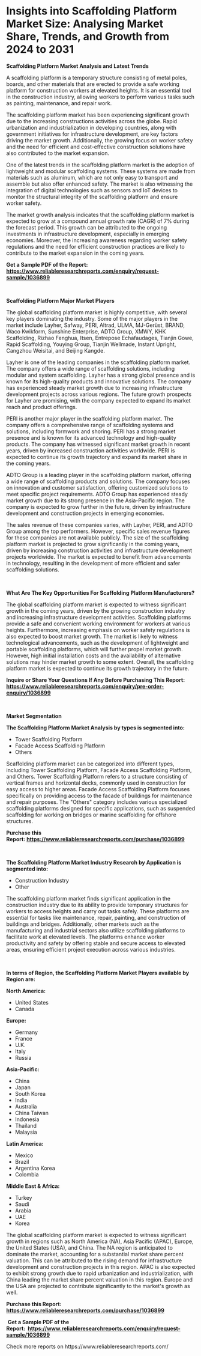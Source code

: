 <p><h1>Insights into Scaffolding Platform Market Size: Analysing Market Share, Trends, and Growth from 2024 to 2031</h1></p><p><strong>Scaffolding Platform Market Analysis and Latest Trends</strong></p>
<p><p>A scaffolding platform is a temporary structure consisting of metal poles, boards, and other materials that are erected to provide a safe working platform for construction workers at elevated heights. It is an essential tool in the construction industry, allowing workers to perform various tasks such as painting, maintenance, and repair work.</p><p>The scaffolding platform market has been experiencing significant growth due to the increasing constructions activities across the globe. Rapid urbanization and industrialization in developing countries, along with government initiatives for infrastructure development, are key factors driving the market growth. Additionally, the growing focus on worker safety and the need for efficient and cost-effective construction solutions have also contributed to the market expansion.</p><p>One of the latest trends in the scaffolding platform market is the adoption of lightweight and modular scaffolding systems. These systems are made from materials such as aluminum, which are not only easy to transport and assemble but also offer enhanced safety. The market is also witnessing the integration of digital technologies such as sensors and IoT devices to monitor the structural integrity of the scaffolding platform and ensure worker safety.</p><p>The market growth analysis indicates that the scaffolding platform market is expected to grow at a compound annual growth rate (CAGR) of 7% during the forecast period. This growth can be attributed to the ongoing investments in infrastructure development, especially in emerging economies. Moreover, the increasing awareness regarding worker safety regulations and the need for efficient construction practices are likely to contribute to the market expansion in the coming years.</p></p>
<p><strong>Get a Sample PDF of the Report:&nbsp; <a href="https://www.reliableresearchreports.com/enquiry/request-sample/1036899">https://www.reliableresearchreports.com/enquiry/request-sample/1036899</a></strong></p>
<p>&nbsp;</p>
<p><strong>Scaffolding Platform Major Market Players</strong></p>
<p><p>The global scaffolding platform market is highly competitive, with several key players dominating the industry. Some of the major players in the market include Layher, Safway, PERI, Altrad, ULMA, MJ-Gerüst, BRAND, Waco Kwikform, Sunshine Enterprise, ADTO Group, XMWY, KHK Scaffolding, Rizhao Fenghua, Itsen, Entrepose Echafaudages, Tianjin Gowe, Rapid Scaffolding, Youying Group, Tianjin Wellmade, Instant Upright, Cangzhou Weisitai, and Beijing Kangde.</p><p>Layher is one of the leading companies in the scaffolding platform market. The company offers a wide range of scaffolding solutions, including modular and system scaffolding. Layher has a strong global presence and is known for its high-quality products and innovative solutions. The company has experienced steady market growth due to increasing infrastructure development projects across various regions. The future growth prospects for Layher are promising, with the company expected to expand its market reach and product offerings.</p><p>PERI is another major player in the scaffolding platform market. The company offers a comprehensive range of scaffolding systems and solutions, including formwork and shoring. PERI has a strong market presence and is known for its advanced technology and high-quality products. The company has witnessed significant market growth in recent years, driven by increased construction activities worldwide. PERI is expected to continue its growth trajectory and expand its market share in the coming years.</p><p>ADTO Group is a leading player in the scaffolding platform market, offering a wide range of scaffolding products and solutions. The company focuses on innovation and customer satisfaction, offering customized solutions to meet specific project requirements. ADTO Group has experienced steady market growth due to its strong presence in the Asia-Pacific region. The company is expected to grow further in the future, driven by infrastructure development and construction projects in emerging economies.</p><p>The sales revenue of these companies varies, with Layher, PERI, and ADTO Group among the top performers. However, specific sales revenue figures for these companies are not available publicly. The size of the scaffolding platform market is projected to grow significantly in the coming years, driven by increasing construction activities and infrastructure development projects worldwide. The market is expected to benefit from advancements in technology, resulting in the development of more efficient and safer scaffolding solutions.</p></p>
<p>&nbsp;</p>
<p><strong>What Are The Key Opportunities For Scaffolding Platform Manufacturers?</strong></p>
<p><p>The global scaffolding platform market is expected to witness significant growth in the coming years, driven by the growing construction industry and increasing infrastructure development activities. Scaffolding platforms provide a safe and convenient working environment for workers at various heights. Furthermore, increasing emphasis on worker safety regulations is also expected to boost market growth. The market is likely to witness technological advancements, such as the development of lightweight and portable scaffolding platforms, which will further propel market growth. However, high initial installation costs and the availability of alternative solutions may hinder market growth to some extent. Overall, the scaffolding platform market is expected to continue its growth trajectory in the future.</p></p>
<p><strong>Inquire or Share Your Questions If Any Before Purchasing This Report: <a href="https://www.reliableresearchreports.com/enquiry/pre-order-enquiry/1036899">https://www.reliableresearchreports.com/enquiry/pre-order-enquiry/1036899</a></strong></p>
<p>&nbsp;</p>
<p><strong>Market Segmentation</strong></p>
<p><strong>The Scaffolding Platform Market Analysis by types is segmented into:</strong></p>
<p><ul><li>Tower Scaffolding Platform</li><li>Facade Access Scaffolding Platform</li><li>Others</li></ul></p>
<p><p>Scaffolding platform market can be categorized into different types, including Tower Scaffolding Platform, Facade Access Scaffolding Platform, and Others. Tower Scaffolding Platform refers to a structure consisting of vertical frames and horizontal decks, commonly used in construction for easy access to higher areas. Facade Access Scaffolding Platform focuses specifically on providing access to the facade of buildings for maintenance and repair purposes. The "Others" category includes various specialized scaffolding platforms designed for specific applications, such as suspended scaffolding for working on bridges or marine scaffolding for offshore structures.</p></p>
<p><strong>Purchase this Report:&nbsp;<a href="https://www.reliableresearchreports.com/purchase/1036899">https://www.reliableresearchreports.com/purchase/1036899</a></strong></p>
<p>&nbsp;</p>
<p><strong>The Scaffolding Platform Market Industry Research by Application is segmented into:</strong></p>
<p><ul><li>Construction Industry</li><li>Other</li></ul></p>
<p><p>The scaffolding platform market finds significant application in the construction industry due to its ability to provide temporary structures for workers to access heights and carry out tasks safely. These platforms are essential for tasks like maintenance, repair, painting, and construction of buildings and bridges. Additionally, other markets such as the manufacturing and industrial sectors also utilize scaffolding platforms to facilitate work at elevated levels. The platforms enhance worker productivity and safety by offering stable and secure access to elevated areas, ensuring efficient project execution across various industries.</p></p>
<p>&nbsp;</p>
<p><strong>In terms of Region, the Scaffolding Platform Market Players available by Region are:</strong></p>
<p>
    <p> <strong> North America: </strong>
        <ul>
            <li>United States</li>
            <li>Canada</li>
        </ul>
        </p> 
    <p> <strong> Europe: </strong>
        <ul>
            <li>Germany</li>
            <li>France</li>
            <li>U.K.</li>
            <li>Italy</li>
            <li>Russia</li>
        </ul>
        </p> 
    <p> <strong> Asia-Pacific: </strong>
        <ul>
            <li>China</li>
            <li>Japan</li>
            <li>South Korea</li>
            <li>India</li>
            <li>Australia</li>
            <li>China Taiwan</li>
            <li>Indonesia</li>
            <li>Thailand</li>
            <li>Malaysia</li>
        </ul>
        </p> 
    <p> <strong> Latin America: </strong>
        <ul>
            <li>Mexico</li>
            <li>Brazil</li>
            <li>Argentina Korea</li>
            <li>Colombia</li>
        </ul>
        </p> 
    <p> <strong> Middle East & Africa: </strong>
        <ul>
            <li>Turkey</li>
            <li>Saudi</li>
            <li>Arabia</li>
            <li>UAE</li>
            <li>Korea</li>
        </ul>
    </p>
    </p>
<p><p>The global scaffolding platform market is expected to witness significant growth in regions such as North America (NA), Asia Pacific (APAC), Europe, the United States (USA), and China. The NA region is anticipated to dominate the market, accounting for a substantial market share percent valuation. This can be attributed to the rising demand for infrastructure development and construction projects in this region. APAC is also expected to exhibit strong growth due to rapid urbanization and industrialization, with China leading the market share percent valuation in this region. Europe and the USA are projected to contribute significantly to the market's growth as well.</p></p>
<p><strong>Purchase this Report: <a href="https://www.reliableresearchreports.com/purchase/1036899">https://www.reliableresearchreports.com/purchase/1036899</a></strong></p>
<p>&nbsp;<strong>Get a Sample PDF of the Report:&nbsp;&nbsp;<a href="https://www.reliableresearchreports.com/enquiry/request-sample/1036899">https://www.reliableresearchreports.com/enquiry/request-sample/1036899</a></strong></p>
<p><strong></strong></p>
<p>Check more reports on https://www.reliableresearchreports.com/</p>